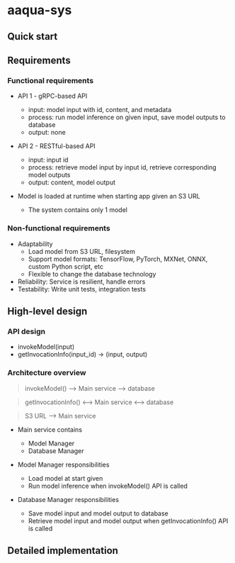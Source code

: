 # aaqua-sys

## Quick start

## Requirements

### Functional requirements

- API 1 - gRPC-based API

  - input: model input with id, content, and metadata
  - process: run model inference on given input, save model outputs to database
  - output: none

- API 2 - RESTful-based API

  - input: input id
  - process: retrieve model input by input id, retrieve corresponding model outputs
  - output: content, model output

- Model is loaded at runtime when starting app given an S3 URL
  - The system contains only 1 model

### Non-functional requirements

- Adaptability
  - Load model from S3 URL, filesystem
  - Support model formats: TensorFlow, PyTorch, MXNet, ONNX, custom Python script, etc
  - Flexible to change the database technology
- Reliability: Service is resilient, handle errors
- Testability: Write unit tests, integration tests

## High-level design

### API design

- invokeModel(input)
- getInvocationInfo(input_id) -> (input, output)

### Architecture overview

> invokeModel() --> Main service --> database

> getInvocationInfo() <--> Main service <--> database

> S3 URL --> Main service

- Main service contains

  - Model Manager
  - Database Manager

- Model Manager responsibilities

  - Load model at start given
  - Run model inference when invokeModel() API is called

- Database Manager responsibilities

  - Save model input and model output to database
  - Retrieve model input and model output when getInvocationInfo() API is called

## Detailed implementation
